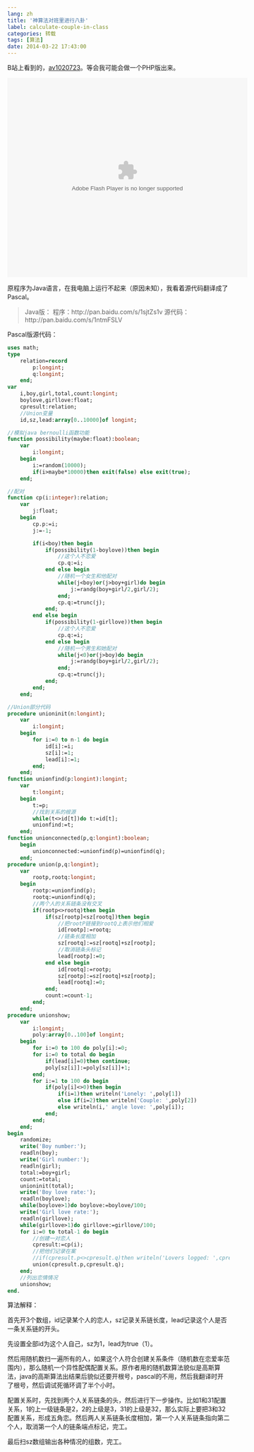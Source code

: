 ```yaml
---
lang: zh
title: '神算法对班里进行八卦'
label: calculate-couple-in-class
categories: 转载
tags: [算法]
date: 2014-03-22 17:43:00
---
```

B站上看到的，[av1020723](http://www.bilibili.tv/video/av1020723/)。等会我可能会做一个PHP版出来。

<embed height="452" width="544" quality="high" allowfullscreen="true" type="application/x-shockwave-flash" src="http://static.hdslb.com/miniloader.swf" flashvars="aid=1020723&page=1" pluginspage="http://www.adobe.com/shockwave/download/download.cgi?P1_Prod_Version=ShockwaveFlash"></embed>

原程序为Java语言，在我电脑上运行不起来（原因未知），我看着源代码翻译成了Pascal。

<blockquote>Java版：
程序：http://pan.baidu.com/s/1sjtZs1v
源代码：http://pan.baidu.com/s/1ntmFSLV</blockquote>

Pascal版源代码：

```pascal
uses math;
type
    relation=record
        p:longint;
        q:longint;
    end;
var
    i,boy,girl,total,count:longint;
    boylove,girllove:float;
    cpresult:relation;
    //Union变量
    id,sz,lead:array[0..10000]of longint;

//模拟java bernoulli函数功能
function possibility(maybe:float):boolean;
    var
        i:longint;
    begin
        i:=random(10000);
        if(i>maybe*10000)then exit(false) else exit(true);
    end;

//配对
function cp(i:integer):relation;
    var
        j:float;
    begin
        cp.p:=i;
        j:=-1;

        if(i<boy)then begin
            if(possibility(1-boylove))then begin
                //这个人不恋爱
                cp.q:=i;
            end else begin
                //随机一个女生和他配对
                while(j<boy)or(j>boy+girl)do begin
                    j:=randg(boy+girl/2,girl/2);
                end;
                cp.q:=trunc(j);
            end;
        end else begin
            if(possibility(1-girllove))then begin
                //这个人不恋爱
                cp.q:=i;
            end else begin
                //随机一个男生和她配对
                while(j<0)or(j>boy)do begin
                    j:=randg(boy+girl/2,girl/2);
                end;
                cp.q:=trunc(j);
            end;
        end;
    end;

//Union部分代码
procedure unioninit(n:longint);
    var
        i:longint;
    begin
        for i:=0 to n-1 do begin
            id[i]:=i;
            sz[i]:=1;
            lead[i]:=1;
        end;
    end;
function unionfind(p:longint):longint;
    var
        t:longint;
    begin
        t:=p;
        //找到关系的根源
        while(t<>id[t])do t:=id[t];
        unionfind:=t;
    end;
function unionconnected(p,q:longint):boolean;
    begin
        unionconnected:=unionfind(p)=unionfind(q);
    end;
procedure union(p,q:longint);
    var
        rootp,rootq:longint;
    begin
        rootp:=unionfind(p);
        rootq:=unionfind(q);
        //两个人的关系链条没有交叉
        if(rootp<>rootq)then begin
            if(sz[rootp]<sz[rootq])then begin
                //把rootP链接到rootQ上表示他们相爱
                id[rootp]:=rootq;
                //链条长度相加
                sz[rootq]:=sz[rootq]+sz[rootp];
                //取消链条头标记
                lead[rootp]:=0;
            end else begin
                id[rootq]:=rootp;
                sz[rootp]:=sz[rootq]+sz[rootp];
                lead[rootq]:=0;
            end;
            count:=count-1;
        end;
    end;
procedure unionshow;
    var
        i:longint;
        poly:array[0..100]of longint;
    begin
        for i:=0 to 100 do poly[i]:=0;
        for i:=0 to total do begin
            if(lead[i]=0)then continue;
            poly[sz[i]]:=poly[sz[i]]+1;
        end;
        for i:=1 to 100 do begin
            if(poly[i]<>0)then begin
                if(i=1)then writeln('Lonely: ',poly[1])
                else if(i=2)then writeln('Couple: ',poly[2])
                else writeln(i,' angle love: ',poly[i]);
            end;
        end;
    end;
begin
    randomize;
    write('Boy number:');
    readln(boy);
    write('Girl number:');
    readln(girl);
    total:=boy+girl;
    count:=total;
    unioninit(total);
    write('Boy love rate:');
    readln(boylove);
    while(boylove>1)do boylove:=boylove/100;
    write('Girl love rate:');
    readln(girllove);
    while(girllove>1)do girllove:=girllove/100;
    for i:=0 to total-1 do begin
        //创建一对恋人
        cpresult:=cp(i);
        //把他们记录在案
        //if(cpresult.p<>cpresult.q)then writeln('Lovers logged: ',cpresult.p,' ',cpresult.q);
        union(cpresult.p,cpresult.q);
    end;
    //列出恋情情况
    unionshow;
end.
```

算法解释：

首先开3个数组，id记录某个人的恋人，sz记录关系链长度，lead记录这个人是否一条关系链的开头。

先设置全部id为这个人自己，sz为1，lead为true（1）。

然后用随机数扫一遍所有的人，如果这个人符合创建关系条件（随机数在恋爱率范围内），那么随机一个异性配偶配置关系。原作者用的随机数算法貌似是高斯算法，java的高斯算法出结果后貌似还要开根号，pascal的不用，然后我翻译时开了根号，然后调试死循环调了半个小时。

配置关系时，先找到两个人关系链条的头，然后进行下一步操作。比如1和31配置关系，1的上一级链条是2，2的上级是3，31的上级是32，那么实际上要把3和32配置关系，形成五角恋。然后两人关系链条长度相加，第一个人关系链条指向第二个人，取消第一个人的链条端点标记，完工。

最后扫sz数组输出各种情况的组数，完工。
